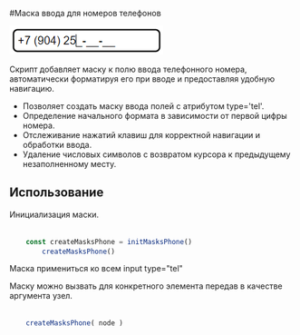 #Маска ввода для номеров телефонов


![Маска ввода](https://github.com/DanilBezrukov/createMasksPhone/blob/main/mask.png?raw=true)


Скрипт добавляет маску к полю ввода телефонного номера, автоматически форматируя его при вводе и предоставляя удобную навигацию.

- Позволяет создать маску ввода полей с атрибутом type='tel'.
- Определение начального формата в зависимости от первой цифры номера.
- Отслеживание нажатий клавиш для корректной навигации и обработки ввода.
- Удаление числовых символов с возвратом курсора к предыдущему незаполненному месту.

## Использование

Инициализация маски.
```javascript

	const createMasksPhone = initMasksPhone()
        createMasksPhone()

```
Маска примениться ко всем input type="tel"

Маску можно вызвать для конкретного элемента передав в качестве аргумента узел.
```javascript

	createMasksPhone( node )

```
